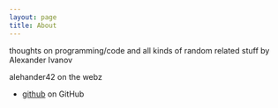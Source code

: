 ```yaml
---
layout: page
title: About
---
```


thoughts on programming/code and all kinds of random related stuff
by Alexander Ivanov

<!-- you can find some more..human stuff on my *real* blog [alehander42.me](http://alehander42.me) -->



alehander42 on the webz
  * [github][github] on GitHub

[github]: https://github.com/alehander42
[instagram]: https://instagram.com/alehander42

